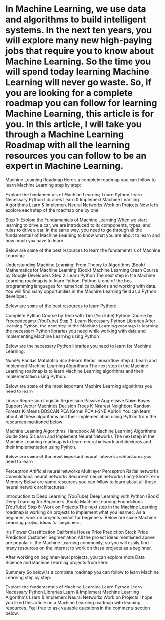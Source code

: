# In Machine Learning, we use data and algorithms to build intelligent systems. In the next ten years, you will explore many new high-paying jobs that require you to know about Machine Learning. So the time you will spend today learning Machine Learning will never go waste. So, if you are looking for a complete roadmap you can follow for learning Machine Learning, this article is for you. In this article, I will take you through a Machine Learning Roadmap with all the learning resources you can follow to be an expert in Machine Learning.


Machine Learning Roadmap
Here’s a complete roadmap you can follow to learn Machine Learning step by step:

Explore the fundamentals of Machine Learning
Learn Python
Learn Necessary Python Libraries
Learn & Implement Machine Learning Algorithms
Learn & Implement Neural Networks
Work on Projects
Now let’s explore each step of the roadmap one by one.

Step 1: Explore the Fundamentals of Machine Learning
When we start learning to drive a car, we are introduced to its components, types, and rules to drive a car. In the same way, you need to go through all the fundamentals of Machine Learning to know what you are about to learn and how much you have to learn.

Below are some of the best resources to learn the fundamentals of Machine Learning:


Understanding Machine Learning: From Theory to Algorithms (Book)
Mathematics for Machine Learning (Book)
Machine Learning Crash Course by Google Developers
Step 2: Learn Python
The next step in the Machine Learning roadmap is to learn Python. Python is one of the best programming languages for numerical calculations and working with data. You will find many opportunities in the Machine Learning field as a Python developer.

Below are some of the best resources to learn Python:

Complete Python Course by Tech with Tim (YouTube)
Python Course by Freecodecamp (YouTube)
Step 3: Learn Necessary Python Libraries
After learning Python, the next step in the Machine Learning roadmap is learning the necessary Python libraries you need while working with data and implementing Machine Learning using Python.

Below are the necessary Python libraries you need to learn for Machine Learning:


NumPy
Pandas
Matplotlib
Scikit-learn
Keras
Tensorflow
Step 4: Learn and Implement Machine Learning Algorithms
The next step in the Machine Learning roadmap is to learn Machine Learning algorithms and their implementation using Python.

Below are some of the most important Machine Learning algorithms you need to learn:

Linear Regression
Logistic Regression
Passive Aggressive
Naive Bayes
Support Vector Machines
Decision Trees
K-Nearest Neighbors
Random Forests
K-Means
DBSCAN
PCA
Kernel PCA
t-SNE
Apriori
You can learn about all these algorithms and their implementation using Python from the resources mentioned below:

Machine Learning Algorithms: Handbook
All Machine Learning Algorithms Guide
Step 5: Learn and Implement Neural Networks
The next step in the Machine Learning roadmap is to learn neural network architectures and their implementation using Python.


Below are some of the most important neural network architectures you need to learn:

Perceptron
Artificial neural networks
Multilayer Perceptron
Radial networks
Convolutional neural networks
Recurrent neural networks
Long-Short-Term Memory
Below are some resources you can follow to learn about all these neural network architectures:

Introduction to Deep Learning (YouTube)
Deep Learning with Python (Book)
Deep Learning for Beginners (Book)
Machine Learning Foundations (YouTube)
Step 6: Work on Projects
The next step in the Machine Learning roadmap is working on projects to implement what you learned. As a beginner, work on projects meant for beginners. Below are some Machine Learning project ideas for beginners:

Iris Flower Classification
California House Price Prediction
Stock Price Prediction
Customer Segmentation
All the project ideas mentioned above are popular in the Machine Learning community, so you will easily find many resources on the internet to work on these projects as a beginner.


After working on beginner-level projects, you can explore more Data Science and Machine Learning projects from here.

Summary
So below is a complete roadmap you can follow to learn Machine Learning step by step:

Explore the fundamentals of Machine Learning
Learn Python
Learn Necessary Python Libraries
Learn & Implement Machine Learning Algorithms
Learn & Implement Neural Networks
Work on Projects
I hope you liked this article on a Machine Learning roadmap with learning resources. Feel free to ask valuable questions in the comments section below.
